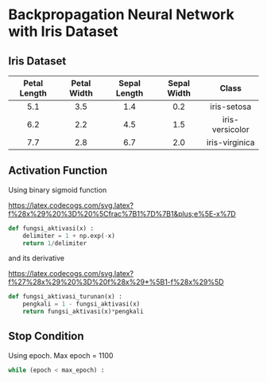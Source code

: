 # Backpropagation Neural Network with Iris Dataset

## Iris Dataset

|  Petal Length |  Petal Width |  Sepal Length |  Sepal Width |      Class      |
|:-------------:|:------------:|:-------------:|:------------:|:---------------:|
|      5.1      |      3.5     |      1.4      |      0.2     |   iris-setosa   |
|      6.2      |      2.2     |      4.5      |      1.5     | iris-versicolor |
|      7.7      |      2.8     |      6.7      |      2.0     |  iris-virginica |

## Activation Function

Using binary sigmoid function

https://latex.codecogs.com/svg.latex?f%28x%29%20%3D%20%5Cfrac%7B1%7D%7B1&plus;e%5E-x%7D

```python
def fungsi_aktivasi(x) :
    delimiter = 1 + np.exp(-x)
    return 1/delimiter
```

and its derivative 

https://latex.codecogs.com/svg.latex?f%27%28x%29%20%3D%20f%28x%29*%5B1-f%28x%29%5D

```python
def fungsi_aktivasi_turunan(x) :
    pengkali = 1 - fungsi_aktivasi(x)
    return fungsi_aktivasi(x)*pengkali
```

## Stop Condition

Using epoch. Max epoch = 1100

```python
while (epoch < max_epoch) :
```
